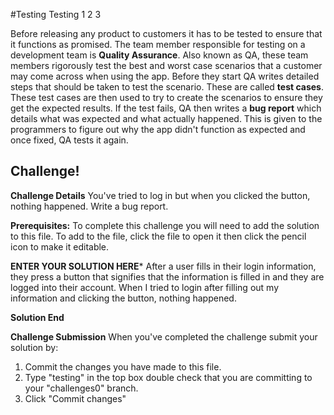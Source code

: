 #Testing Testing 1 2 3

Before releasing any product to customers it has to be tested to ensure that it functions as promised. The team member responsible for testing on a development team is **Quality Assurance**. Also known as QA, these team members rigorously test the best and worst case scenarios that a customer may come across when using the app. Before they start QA writes detailed steps that should be taken to test the scenario. These are called **test cases**. These test cases are then used to try to create the scenarios to ensure they get the expected results. If the test fails, QA then writes a **bug report** which details what was expected and what actually happened. This is given to the programmers to figure out why the app didn't function as expected and once fixed, QA tests it again.

## Challenge!

**Challenge Details**
You've tried to log in but when you clicked the button, nothing happened. Write a bug report.

**Prerequisites:**
To complete this challenge you will need to add the solution to this file. To add to the file, click the file to open it then click the pencil icon to make it editable.

**ENTER YOUR SOLUTION HERE***
 After a user fills in their login information, they press a button that signifies that the information is filled in and they are logged into their account. When I tried to login after filling out my information and clicking the button, nothing happened.

**Solution End**


**Challenge Submission**
When you've completed the challenge submit your solution by:
1. Commit the changes you have made to this file.
2. Type "testing" in the top box double check that you are committing to your "challenges0" branch.
2. Click "Commit changes"
